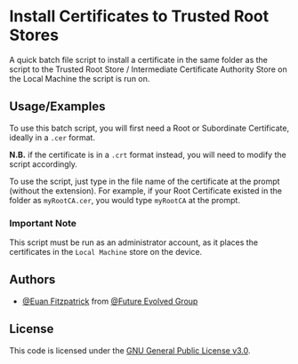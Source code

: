 # Install Certificates to Trusted Root Stores

A quick batch file script to install a certificate in the same folder as the script to the Trusted Root Store / Intermediate Certificate Authority Store on the Local Machine the script is run on.


## Usage/Examples

To use this batch script, you will first need a Root or Subordinate Certificate, ideally in a `.cer` format.

**N.B.** if the certificate is in a `.crt` format instead, you will need to modify the script accordingly.

To use the script, just type in the file name of the certificate at the prompt (without the extension). For example, if your Root Certificate existed in the folder as `myRootCA.cer`, you would type `myRootCA` at the prompt.
### Important Note

This script must be run as an administrator account, as it places the certificates in the `Local Machine` store on the device.
## Authors

- [@Euan Fitzpatrick](https://www.github.com/euanfitzpatrick) from [@Future Evolved Group](https://github.com/future-evolved-group) 


## License

This code is licensed under the [GNU General Public License v3.0](https://www.gnu.org/licenses/gpl-3.0.en.html).
